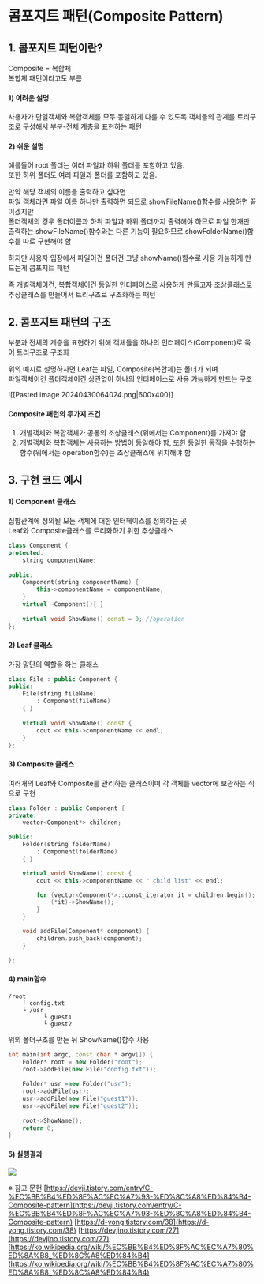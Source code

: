 # 콤포지트 패턴(Composite Pattern)

## 1. 콤포지트 패턴이란?

Composite = 복합체  
복합체 패턴이라고도 부름

#### 1) 어려운 설명
사용자가 단일객체와 복합객체를 모두 동일하게 다룰 수 있도록 객체들의 관계를 트리구조로 구성해서 부분-전체 계층을 표현하는 패턴

#### 2) 쉬운 설명
예를들어 root 폴더는 여러 파일과 하위 폴더를 포함하고 있음.  
또한 하위 폴더도 여러 파일과 폴더를 포함하고 있음.

만약 해당 객체의 이름을 출력하고 싶다면  
파일 객체라면 파일 이름 하나만 출력하면 되므로 showFileName()함수를 사용하면 끝이겠지만  
폴더객체의 경우 폴더이름과 하위 파일과 하위 폴더까지 출력해야 하므로 파일 한개만 출력하는 showFileName()함수와는 다른 기능이 필요하므로 showFolderName()함수를 따로 구현해야 함

하지만 사용자 입장에서 파일이건 폴더건 그냥 showName()함수로 사용 가능하게 만드는게 콤포지트 패턴

즉 개별객체이건, 복합객체이건 동일한 인터페이스로 사용하게 만들고자 조상클래스로 추상클래스를 만들어서 트리구조로 구조화하는 패턴


## 2. 콤포지트 패턴의 구조

부분과 전체의 계층을 표현하기 위해 객체들을 하나의 인터페이스(Component)로 묶어 트리구조로 구조화

위의 예시로 설명하자면 Leaf는 파일, Composite(복합체)는 폴더가 되며  
파일객체이건 폴더객체이건 상관없이 하나의 인터페이스로 사용 가능하게 만드는 구조

![[Pasted image 20240430064024.png|600x400]]

#### Composite 패턴의 두가지 조건
1) 개별객체와 복합객체가 공통의 조상클래스(위에서는 Component)를 가져야 함
2) 개별객체와 복합객체는 사용하는 방법이 동일해야 함, 또한 동일한 동작을 수행하는 함수(위에서는 operation함수)는 조상클래스에 위치해야 함


## 3. 구현 코드 예시

#### 1) Component 클래스
집합관계에 정의될 모든 객체에 대한 인터페이스를 정의하는 곳  
Leaf와 Composite클래스를 트리화하기 위한 추상클래스
```C++
class Component {
protected:
    string componentName;
    
public:
    Component(string componentName) {
        this->componentName = componentName;
    }
    virtual ~Component(){ }
    
    virtual void ShowName() const = 0; //operation
};
```

#### 2) Leaf 클래스
가장 말단의 역할을 하는 클래스
```C++
class File : public Component {
public:
    File(string fileName) 
    	: Component(fileName)
    { }
    
    virtual void ShowName() const {
        cout << this->componentName << endl;
    }
};
```

#### 3) Composite 클래스
여러개의 Leaf와 Composite를 관리하는 클래스이며 각 객체를 vector에 보관하는 식으로 구현
```C++
class Folder : public Component {
private:
    vector<Component*> children;

public:
    Folder(string folderName)
        : Component(folderName)
    { }

    virtual void ShowName() const {
        cout << this->componentName << " child list" << endl;

        for (vector<Component*>::const_iterator it = children.begin(); it != children.end(); ++it) {
            (*it)->ShowName();
        }
    }

    void addFile(Component* component) {
        children.push_back(component);
    }

};
```

#### 4) main함수
```
/root
    └ config.txt
    └ /usr
          └ guest1
          └ guest2
```
위의 폴더구조를 만든 뒤 ShowName()함수 사용
```C++
int main(int argc, const char * argv[]) {
    Folder* root = new Folder("root");
    root->addFile(new File("config.txt"));
    
    Folder* usr =new Folder("usr");
    root->addFile(usr);
    usr->addFile(new File("guest1"));
    usr->addFile(new File("guest2"));    
    
    root->ShowName();
    return 0;
}
```

#### 5) 실행결과

![](https://blog.kakaocdn.net/dn/4zA9M/btsGZTmjhyO/oumj5Ko5akzXpSkCcpXyjk/img.png)






※ 참고 문헌
[https://devji.tistory.com/entry/C-%EC%BB%B4%ED%8F%AC%EC%A7%93-%ED%8C%A8%ED%84%B4-Composite-pattern](https://devji.tistory.com/entry/C-%EC%BB%B4%ED%8F%AC%EC%A7%93-%ED%8C%A8%ED%84%B4-Composite-pattern)
[https://d-yong.tistory.com/38](https://d-yong.tistory.com/38)
[https://devjino.tistory.com/27](https://devjino.tistory.com/27)
[https://ko.wikipedia.org/wiki/%EC%BB%B4%ED%8F%AC%EC%A7%80%ED%8A%B8_%ED%8C%A8%ED%84%B4](https://ko.wikipedia.org/wiki/%EC%BB%B4%ED%8F%AC%EC%A7%80%ED%8A%B8_%ED%8C%A8%ED%84%B4)
